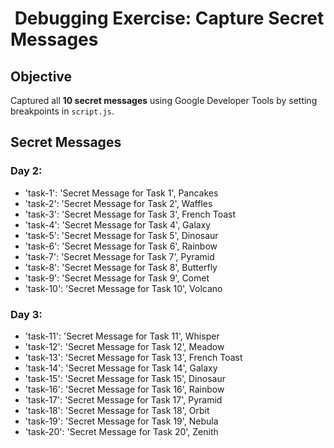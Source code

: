 # ️ Debugging Exercise: Capture Secret Messages  

##  Objective  
Captured all **10 secret messages** using Google Developer Tools by setting breakpoints in `script.js`.  

##  Secret Messages  
### Day 2:
- 'task-1': 'Secret Message for Task 1', Pancakes
- 'task-2': 'Secret Message for Task 2', Waffles
- 'task-3': 'Secret Message for Task 3', French Toast
- 'task-4': 'Secret Message for Task 4', Galaxy
- 'task-5': 'Secret Message for Task 5', Dinosaur
- 'task-6': 'Secret Message for Task 6', Rainbow
- 'task-7': 'Secret Message for Task 7', Pyramid
- 'task-8': 'Secret Message for Task 8', Butterfly
- 'task-9': 'Secret Message for Task 9', Comet
- 'task-10': 'Secret Message for Task 10', Volcano

### Day 3:
- 'task-11': 'Secret Message for Task 11', Whisper
- 'task-12': 'Secret Message for Task 12', Meadow
- 'task-13': 'Secret Message for Task 13', French Toast
- 'task-14': 'Secret Message for Task 14', Galaxy
- 'task-15': 'Secret Message for Task 15', Dinosaur
- 'task-16': 'Secret Message for Task 16', Rainbow
- 'task-17': 'Secret Message for Task 17', Pyramid
- 'task-18': 'Secret Message for Task 18', Orbit
- 'task-19': 'Secret Message for Task 19', Nebula
- 'task-20': 'Secret Message for Task 20', Zenith
